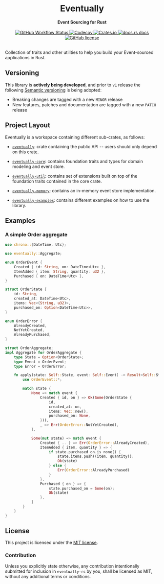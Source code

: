 <h1 align="center">Eventually</h1>
<div align="center">
    <strong>
        Event Sourcing for Rust
    </strong>
</div>

<br />

<div align="center">
    <!-- Testing pipeline -->
    <a href="https://github.com/ar3s3ru/eventually-rs/actions?query=workflow%3A%22Rust+%28stable%29%22">
        <img alt="GitHub Workflow Status"
        src="https://img.shields.io/github/workflow/status/ar3s3ru/eventually-rs/Rust%20(stable)?style=flat-square">
    </a>
    <!-- Codecov -->
    <a href="https://codecov.io/gh/ar3s3ru/eventually-rs">
            <img alt="Codecov"
            src="https://img.shields.io/codecov/c/github/ar3s3ru/eventually-rs?style=flat-square">
    </a>
    <!-- Crates.io -->
    <a href="https://crates.io/crates/eventually">
        <img alt="Crates.io"
        src="https://img.shields.io/crates/v/eventually?style=flat-square">
    </a>
    <!-- Docs.rs -->
    <a href="https://docs.rs/eventually">
        <img alt="docs.rs docs"
        src="https://img.shields.io/badge/docs-latest-blue.svg?style=flat-square" />
    </a>
    <!-- License -->
    <a href="https://github.com/ar3s3ru/eventually-rs/blob/master/LICENSE">
        <img alt="GitHub license"
        src="https://img.shields.io/github/license/ar3s3ru/eventually-rs?style=flat-square">
    </a>
</div>

<br />

Collection of traits and other utilities to help you build your Event-sourced applications in Rust.

## Versioning

This library is **actively being developed**, and prior to `v1` release the following [Semantic versioning]()
is being adopted:

* Breaking changes are tagged with a new `MINOR` release
* New features, patches and documentation are tagged with a new `PATCH` release

## Project Layout

Eventually is a workspace containing different sub-crates, as follows:

* [`eventually`](eventually): crate containing the public API -- users should
only depend on this crate.

* [`eventually-core`](eventually-core): contains foundation traits and types for domain modeling
and event store.

* [`eventually-util`](eventually-util): contains set of extensions built on top
of the foundation traits contained in the core crate.

* [`eventually-memory`](eventually-memory): contains an in-memory event store implementation.

* [`eventually-examples`](eventually-examples): contains different examples on how to use
the library.

## Examples

### A simple Order aggregate

```rust
use chrono::{DateTime, Utc};

use eventually::Aggregate;

enum OrderEvent {
    Created { id: String, on: DateTime<Utc> },
    ItemAdded { item: String, quantity: u32 },
    Purchased { on: DateTime<Utc> },
}

struct OrderState {
    id: String,
    created_at: DateTime<Utc>,
    items: Vec<(String, u32)>,
    purchased_on: Option<DateTime<Utc>>,
}

enum OrderError {
    AlreadyCreated,
    NotYetCreated,
    AlreadyPurchased,
}

struct OrderAggregate;
impl Aggregate for OrderAggregate {
    type State = Option<OrderState>;
    type Event = OrderEvent;
    type Error = OrderError;

    fn apply(state: Self::State, event: Self::Event) -> Result<Self::State, Self::Error> {
        use OrderEvent::*;

        match state {
            None => match event {
                Created { id, on } => Ok(Some(OrderState {
                    id,
                    created_at: on,
                    items: Vec::new(),
                    purchased_on: None,
                })),
                _ => Err(OrderError::NotYetCreated),
            },

            Some(mut state) => match event {
                Created { .. } => Err(OrderError::AlreadyCreated),
                ItemAdded { item, quantity } => {
                    if state.purchased_on.is_none() {
                        state.items.push((item, quantity));
                        Ok(state)
                    } else {
                        Err(OrderError::AlreadyPurchased)
                    }
                },
                Purchased { on } => {
                    state.purchased_on = Some(on);
                    Ok(state)
                },
            }
        }
    }
}
```

## License

This project is licensed under the [MIT license](LICENSE).

### Contribution

Unless you explicitly state otherwise, any contribution intentionally submitted for inclusion in `eventually-rs` by you, shall be licensed as MIT, without any additional terms or conditions.

